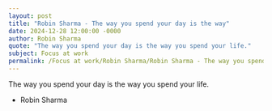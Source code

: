 ```yaml
---
layout: post
title: "Robin Sharma - The way you spend your day is the way"
date: 2024-12-28 12:00:00 -0000
author: Robin Sharma
quote: "The way you spend your day is the way you spend your life."
subject: Focus at work
permalink: /Focus at work/Robin Sharma/Robin Sharma - The way you spend your day is the way
---
```


The way you spend your day is the way you spend your life.

- Robin Sharma
